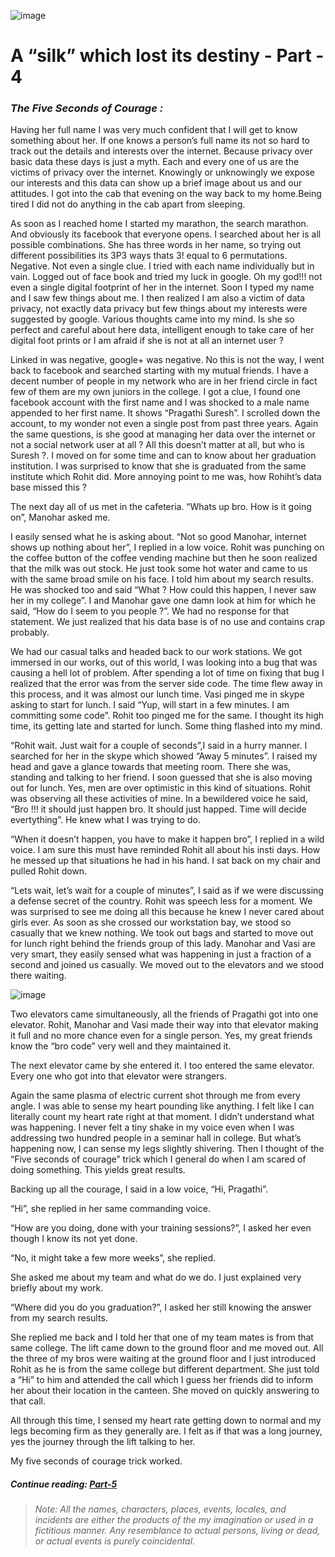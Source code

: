 ![image](/images/silk/silk-destiny-4.png)

# A “silk” which lost its destiny - Part - 4

### *The Five Seconds of Courage :*

Having her full name I was very much confident that I will get to know something about her. If one knows a person’s full name its not so hard to track out the details and interests over the internet. Because privacy over basic data these days is just a myth. Each and every one of us are the victims of privacy over the internet. Knowingly or unknowingly we expose our interests and this data can show up a brief image about us and our attitudes. I got into the cab that evening on the way back to my home.Being tired I did not do anything in the cab apart from sleeping.

As soon as I reached home I started my marathon, the search marathon. And obviously its facebook that everyone opens. I searched about her is all possible combinations. She has three words in her name, so trying out different possibilities its 3P3 ways thats 3! equal to 6 permutations. Negative. Not even a single clue. I tried with each name individually but in vain. Logged out of face book and tried my luck in google. Oh my god!!! not even a single digital footprint of her in the internet. Soon I typed my name and I saw few things about me. I then realized I am also a victim of data privacy, not exactly data privacy but few things about my interests were suggested by google. Various thoughts came into my mind. Is she so perfect and careful about here data, intelligent enough to take care of her digital foot prints or I am afraid if she is not at all an internet user ?

Linked in was negative, google+ was negative. No this is not the way, I went back to facebook and searched starting with my mutual friends. I have a decent number of people in my network who are in her friend circle in fact few of them are my own juniors in the college. I got a clue, I found one facebook account with the first name and I was shocked to a male name appended to her first name. It shows “Pragathi Suresh”. I scrolled down the account, to my wonder not even a single post from past three years. Again the same questions, is she good at managing her data over the internet or not a social network user at all ? All this doesn’t matter at all, but who is Suresh ?. I moved on for some time and can to know about her graduation institution. I was surprised to know that she is graduated from the same institute which Rohit did. More annoying point to me was, how Rohiht’s data base missed this ?

The next day all of us met in the cafeteria. “Whats up bro. How is it going on”, Manohar asked me.

I easily sensed what he is asking about. “Not so good Manohar, internet shows up nothing about her”, I replied in a low voice. Rohit was punching on the coffee button of the coffee vending machine but then he soon realized that the milk was out stock. He just took some hot water and came to us with the same broad smile on his face. I told him about my search results. He was shocked too and said “What ? How could this happen, I never saw her in my college”. I and Manohar gave one damn look at him for which he said, “How do I seem to you people ?”. We had no response for that statement. We just realized that his data base is of no use and contains crap probably.

We had our casual talks and headed back to our work stations. We got immersed in our works, out of this world, I was looking into a bug that was causing a hell lot of problem. After spending a lot of time on fixing that bug I realized that the error was from the server side code. The time flew away in this process, and it was almost our lunch time. Vasi pinged me in skype asking to start for lunch. I said “Yup, will start in a few minutes. I am committing some code”. Rohit too pinged me for the same. I thought its high time, its getting late and started for lunch. Some thing flashed into my mind.

“Rohit wait. Just wait for a couple of seconds”,I said in a hurry manner. I searched for her in the skype which showed “Away 5 minutes”. I raised my head and gave a glance towards that meeting room. There she was, standing and talking to her friend. I soon guessed that she is also moving out for lunch. Yes, men are over optimistic in this kind of situations. Rohit was observing all these activities of mine. In a bewildered voice he said, “Bro !!! it should just happen bro. It should just happed. Time will decide evertything”. He knew what I was trying to do.

“When it doesn’t happen, you have to make it happen bro”, I replied in a wild voice. I am sure this must have reminded Rohit all about his insti days. How he messed up that situations he had in his hand. I sat back on my chair and pulled Rohit down.

“Lets wait, let’s wait for a couple of minutes”, I said as if we were discussing a defense secret of the country. Rohit was speech less for a moment. We was surprised to see me doing all this because he knew I never cared about girls ever. As soon as she crossed our workstation bay, we stood so casually that we knew nothing. We took out bags and started to move out for lunch right behind the friends group of this lady. Manohar and Vasi are very smart, they easily sensed what was happening in just a fraction of a second and joined us casually. We moved out to the elevators and we stood there waiting.

![image](/images/silk/silk-destiny-4.png)

Two elevators came simultaneously, all the friends of Pragathi got into one elevator. Rohit, Manohar and Vasi made their way into that elevator making it full and no more chance even for a single person. Yes, my great friends know the “bro code” very well and they maintained it.

The next elevator came by she entered it. I too entered the same elevator. Every one who got into that elevator were strangers.

Again the same plasma of electric current shot through me from every angle. I was able to sense my heart pounding like anything. I felt like I can literally count my heart rate right at that moment. I didn’t understand what was happening. I never felt a tiny shake in my voice even when I was addressing two hundred people in a seminar hall in college. But what’s happening now, I can sense my legs slightly shivering. Then I thought of the “Five seconds of courage” trick which I general do when I am scared of doing something. This yields great results.

Backing up all the courage, I said in a low voice, “Hi, Pragathi”.

“Hi”, she replied in her same commanding voice.

“How are you doing, done with your training sessions?”, I asked her even though I know its not yet done.

“No, it might take a few more weeks”, she replied.

She asked me about my team and what do we do. I just explained very briefly about my work.

“Where did you do you graduation?”, I asked her still knowing the answer from my search results.

She replied me back and I told her that one of my team mates is from that same college. The lift came down to the ground floor and me moved out. All the three of my bros were waiting at the ground floor and I just introduced Rohit as he is from the same college but different department. She just told a “Hi” to him and attended the call which I guess her friends did to inform her about their location in the canteen. She moved on quickly answering to that call.

All through this time, I sensed my heart rate getting down to normal and my legs becoming firm as they generally are. I felt as if that was a long journey, yes the journey through the lift talking to her.

My five seconds of courage trick worked.

##### Continue reading: *[Part-5](https://akhil-ghatiki.github.io/#/silk-destiny-5)*

> ######  *Note: All the names, characters, places, events, locales, and incidents are either the products of the my imagination or used in a fictitious manner. Any resemblance to actual persons, living or dead, or actual events is purely coincidental.*
